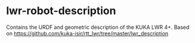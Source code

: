 # lwr-robot-description
Contains the URDF and geometric description of the KUKA LWR 4+. Based on https://github.com/kuka-isir/rtt_lwr/tree/master/lwr_description
